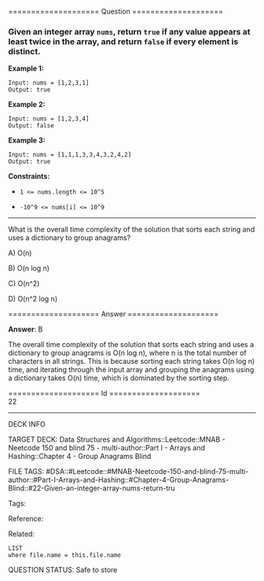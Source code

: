 ==================== Question ====================  

### Given an integer array `nums`, return `true` if any value appears **at least twice** in the array, and return `false` if every element is distinct.

**Example 1:**

<!-- codeblock-start -->
<pre><code>Input: nums = [1,2,3,1]
Output: true
</code></pre>
<!-- codeblock-end -->

**Example 2:**

<!-- codeblock-start -->
<pre><code>Input: nums = [1,2,3,4]
Output: false
</code></pre>
<!-- codeblock-end -->

**Example 3:**

<!-- codeblock-start -->
<pre><code>Input: nums = [1,1,1,3,3,4,3,2,4,2]
Output: true
</code></pre>
<!-- codeblock-end -->

**Constraints:**

- `1 <= nums.length <= 10^5`

- `-10^9 <= nums[i] <= 10^9`

---

What is the overall time complexity of the solution that sorts each string and uses a dictionary to group anagrams?

A) O(n)

B) O(n log n)

C) O(n^2)

D) O(n^2 log n)  

==================== Answer ====================  

**Answer**: B

The overall time complexity of the solution that sorts each string and uses a dictionary to group anagrams is O(n log n), where n is the total number of characters in all strings. This is because sorting each string takes O(n log n) time, and iterating through the input array and grouping the anagrams using a dictionary takes O(n) time, which is dominated by the sorting step.

==================== Id ====================  
22

---

DECK INFO

TARGET DECK: Data Structures and Algorithms::Leetcode::MNAB - Neetcode 150 and blind 75 - multi-author::Part I - Arrays and Hashing::Chapter 4 - Group Anagrams Blind

FILE TAGS: #DSA::#Leetcode::#MNAB-Neetcode-150-and-blind-75-multi-author::#Part-I-Arrays-and-Hashing::#Chapter-4-Group-Anagrams-Blind::#22-Given-an-integer-array-nums-return-tru

Tags:

Reference:

Related:

```dataview
LIST
where file.name = this.file.name
```
QUESTION STATUS: Safe to store
